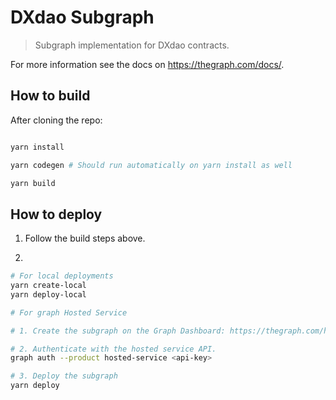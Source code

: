 # DXdao Subgraph

> Subgraph implementation for DXdao contracts.

For more information see the docs on https://thegraph.com/docs/.

## How to build

After cloning the repo:

```sh

yarn install

yarn codegen # Should run automatically on yarn install as well

yarn build

```

## How to deploy

1. Follow the build steps above.

2. 

```sh
# For local deployments
yarn create-local
yarn deploy-local
```

```sh
# For graph Hosted Service

# 1. Create the subgraph on the Graph Dashboard: https://thegraph.com/hosted-service/dashboard

# 2. Authenticate with the hosted service API.
graph auth --product hosted-service <api-key>

# 3. Deploy the subgraph
yarn deploy
```
